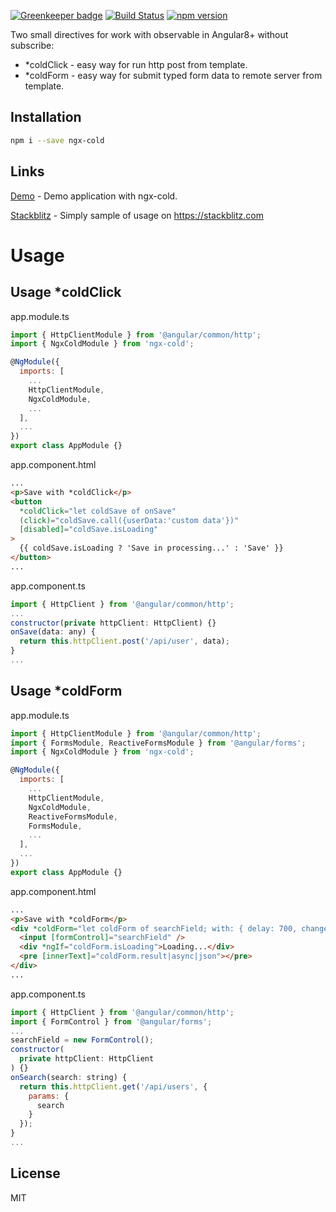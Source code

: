 [![Greenkeeper badge](https://badges.greenkeeper.io/EndyKaufman/ngx-cold.svg)](https://greenkeeper.io/)
[![Build Status](https://travis-ci.org/EndyKaufman/ngx-cold.svg?branch=master)](https://travis-ci.org/EndyKaufman/ngx-cold)
[![npm version](https://badge.fury.io/js/ngx-cold.svg)](https://badge.fury.io/js/ngx-cold)

Two small directives for work with observable in Angular8+ without subscribe:

- \*coldClick - easy way for run http post from template.
- \*coldForm - easy way for submit typed form data to remote server from template.

## Installation

```bash
npm i --save ngx-cold
```

## Links

[Demo](https://endykaufman.github.io/ngx-cold) - Demo application with ngx-cold.

[Stackblitz](https://stackblitz.com/edit/ngx-cold) - Simply sample of usage on https://stackblitz.com

# Usage

## Usage \*coldClick

app.module.ts

```js
import { HttpClientModule } from '@angular/common/http';
import { NgxColdModule } from 'ngx-cold';

@NgModule({
  imports: [
    ...
    HttpClientModule,
    NgxColdModule,
    ...
  ],
  ...
})
export class AppModule {}
```

app.component.html

```html
...
<p>Save with *coldClick</p>
<button
  *coldClick="let coldSave of onSave"
  (click)="coldSave.call({userData:'custom data'})"
  [disabled]="coldSave.isLoading"
>
  {{ coldSave.isLoading ? 'Save in processing...' : 'Save' }}
</button>
...
```

app.component.ts

```js
import { HttpClient } from '@angular/common/http';
...
constructor(private httpClient: HttpClient) {}
onSave(data: any) {
  return this.httpClient.post('/api/user', data);
}
...
```

## Usage \*coldForm

app.module.ts

```js
import { HttpClientModule } from '@angular/common/http';
import { FormsModule, ReactiveFormsModule } from '@angular/forms';
import { NgxColdModule } from 'ngx-cold';

@NgModule({
  imports: [
    ...
    HttpClientModule,
    NgxColdModule,
    ReactiveFormsModule,
    FormsModule,
    ...
  ],
  ...
})
export class AppModule {}
```

app.component.html

```html
...
<p>Save with *coldForm</p>
<div *coldForm="let coldForm of searchField; with: { delay: 700, change: onSearch, result: [] }">
  <input [formControl]="searchField" />
  <div *ngIf="coldForm.isLoading">Loading...</div>
  <pre [innerText]="coldForm.result|async|json"></pre>
</div>
...
```

app.component.ts

```js
import { HttpClient } from '@angular/common/http';
import { FormControl } from '@angular/forms';
...
searchField = new FormControl();
constructor(
  private httpClient: HttpClient
) {}
onSearch(search: string) {
  return this.httpClient.get('/api/users', {
    params: {
      search
    }
  });
}
...
```

## License

MIT
